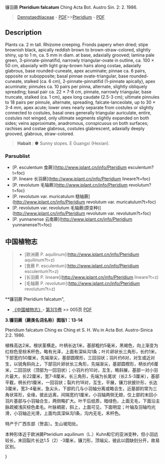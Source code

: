 镰羽蕨 **Pteridium falcatum** Ching Acta Bot. Austro Sin. 2: 2. 1986.

> [Dennstaedtiaceae](http://www.iplant.cn/info/Dennstaedtiaceae?t=foc) - [PDF](http://www.iplant.cn/foc/pdf/Dennstaedtiaceae.pdf)>>[Pteridium](http://www.iplant.cn/info/Pteridium?t=foc) - [PDF](http://www.iplant.cn/foc/pdf/Pteridium.pdf)

## Description

Plants ca. 2 m tall. Rhizome creeping. Fronds papery when dried; stipe brownish black, apically reddish brown to brown-straw-colored, slightly shiny, up to 1 m, ca. 5 mm in diam. at base, adaxially grooved; lamina pale green, 3-pinnate-pinnatifid, narrowly triangular-ovate in outline, ca. 100 × 50 cm, abaxially with light gray-brown hairs along costae, adaxially glabrous, base rounded-cuneate, apex acuminate; pinnae ca. 6 pairs, opposite or subopposite; basal pinnae ovate-triangular, base rounded-cuneate, stalked (ca. 6 cm), 2-pinnate-pinnatifid (1-pinnate apically), apex acuminate; pinnules ca. 10 pairs per pinna, alternate, slightly obliquely spreading; basal pair ca. 22 × 7-8 cm, pinnate, narrowly triangular, base truncate, stalked (ca. 1 cm), apex long caudate (2.5-3 cm); ultimate pinnules to 18 pairs per pinnule, alternate, spreading, falcate-lanceolate, up to 30 × 3-4 mm, apex acute; lower ones nearly separate from costules or slightly connected to costules, basal ones generally triangular auriculate, entire, costules not winged, only ultimate segments slightly expanded on both sides; veins approximate, anadromous, conspicuous on both surfaces; rachises and costae glabrous, costules glabrescent, adaxially deeply grooved, glabrous, straw-colored.

> **Habait** : 
>● Sunny slopes. E Guangxi (Hexian).

### Parsublist

* [P.  esculentum  食蕨](http://www.iplant.cn/info/Pteridium esculentum?t=foc)
* [P.  lineare  长羽蕨](http://www.iplant.cn/info/Pteridium lineare?t=foc)
* [P.  revolutum  毛轴蕨](http://www.iplant.cn/info/Pteridium revolutum?t=foc)
* [P.  revolutum var. muricatulum  糙轴蕨](http://www.iplant.cn/info/Pteridium revolutum var. muricatulum?t=foc)
* [P.  revolutum var. revolutum  毛轴蕨(原变种)](http://www.iplant.cn/info/Pteridium revolutum var. revolutum?t=foc)
* [P.  yunnanense  云南蕨](http://www.iplant.cn/info/Pteridium yunnanense?t=foc)

## 中国植物志

> * [欧洲蕨  P.  aquilinum](http://www.iplant.cn/info/Pteridium aquilinum?t=z)
> * [食蕨  P.  esculentum](http://www.iplant.cn/info/Pteridium esculentum?t=z)
> * [长羽蕨  P.  lineare](http://www.iplant.cn/info/Pteridium lineare?t=z)
> * [毛轴蕨  P.  revolutum](http://www.iplant.cn/info/Pteridium revolutum?t=z)

**镰羽蕨 Pteridium falcatum",

* [《中国植物志》](http://www.iplant.cn/frps)- [第3(1)卷](http://www.iplant.cn/frps/vol/3(1)) >> 005页 [PDF](http://www.iplant.cn/frps/pdf/3(1)/005.PDF)

**3.镰羽蕨（蕨类名词名称）图版1：13-14**

Pteridium falcatum Ching ex Ching et S. H. Wu in Acta Bot. Austro-Sinica 2:2. 1986.

植株高达2米。根状茎横走。叶柄长达1米，基部粗约5毫米，黑褐色，向上渐变为红棕色至棕禾秆色，略有光泽，上面有深纵沟1条；叶片卵状长三角形，长约1米，下部宽约50厘米，先端渐尖，基部圆楔形，三回羽状；羽片约6对，对生或近对生，以锐角斜向上，下部羽片卵状长三角形，先端渐尖，基部圆楔形，柄长约6厘米，二回羽状（顶部为一回羽状）；小羽片约10对，互生，略斜展，基部一对小羽片最大，长22厘米，宽7-8厘米，长三角形，先端为长尾状（长2.5-3厘米），基部平截，柄长约1厘米，一回羽状；裂片约18对，互生，平展，镰刀状披针形，长达3厘米，宽3-4毫米，急尖头，下部的几与小羽轴分离或略合生，近基部的常为三角状耳形，全缘，彼此远离，间隔宽约1厘米，小羽轴两侧无翅，仅上部的末回小羽片基部与小羽轴合生，两侧略扩大。叶干后纸质，暗绿色，上面无毛，下面沿主脉疏被浅灰棕色柔毛。叶脉稠密，斜上，上面可见，下面明显；叶轴及羽轴均光滑，小羽轴近光滑，上面均具深纵沟1条，沟内无毛，禾秆色。

特产于广西东部（贺县）。生山坡阳处。

本种形体近于欧洲蕨Pteridium aquilinum（L.）Kuhn和它的亚洲变种，但小羽远较长，末回裂片长达1.5（2）-3厘米，镰刀形，顶端尖，彼此以圆缺刻分开，故易区别。

}